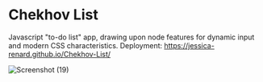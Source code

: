 
# Chekhov List
 Javascript "to-do list" app, drawing upon node features for dynamic input and modern CSS characteristics. 
 Deployment: https://jessica-renard.github.io/Chekhov-List/
 
 ![Screenshot (19)](https://user-images.githubusercontent.com/75540937/132111171-0a572dca-9971-413c-bc9c-e79fa80c4c4f.png)
